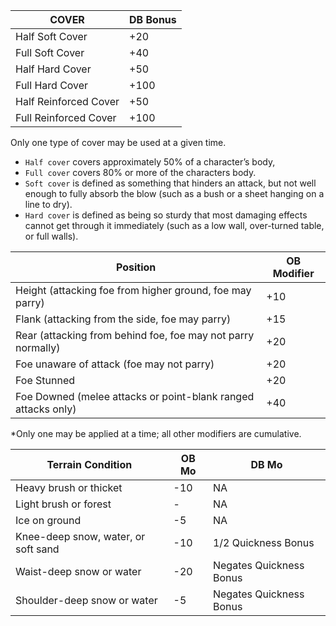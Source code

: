 | COVER | DB Bonus |
| --- | --- |
Half Soft Cover | +20
Full Soft Cover | +40
Half Hard Cover | +50
Full Hard Cover | +100
Half Reinforced Cover | +50
Full Reinforced Cover | +100

Only one type of cover may be used at a given time.

- `Half cover` covers approximately 50% of a character’s body,
- `Full cover` covers 80% or more of the characters body.
- `Soft cover` is defined as something that hinders an attack, but not well enough to fully absorb the blow (such as a bush or a
sheet hanging on a line to dry).
- `Hard cover` is defined as being so sturdy that most damaging effects cannot get through it immediately (such as a low wall, over-turned table, or full walls). 

| Position | OB Modifier
| --- | --- |
Height (attacking foe from higher ground, foe may parry) | +10
Flank (attacking from the side, foe may parry) | +15
Rear (attacking from behind foe, foe may not parry normally) | +20
Foe unaware of attack (foe may not parry) | +20
Foe Stunned | +20
Foe Downed (melee attacks or point-blank ranged attacks only) | +40

*Only one may be applied at a time; all other modifiers
are cumulative.

| Terrain Condition | OB Mo | DB Mo |
| --- | --- | --- |
Heavy brush or thicket | -10 | NA
Light brush or forest | - | NA
Ice on ground | -5 | NA
Knee-deep snow, water, or soft sand | -10 | 1/2 Quickness Bonus
Waist-deep snow or water | -20 | Negates Quickness Bonus
Shoulder-deep snow or water | -5 | Negates Quickness Bonus
